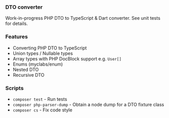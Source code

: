 ### DTO converter

Work-in-progress PHP DTO to TypeScript & Dart converter. See unit tests for details.

### Features
- Converting PHP DTO to TypeScript 
- Union types / Nullable types
- Array types with PHP DocBlock support e.g. `User[]`
- Enums (myclabs/enum)
- Nested DTO
- Recursive DTO

### Scripts
- `composer test` - Run tests
- `composer php-parser-dump` - Obtain a node dump for a DTO fixture class
- `composer cs` - Fix code style